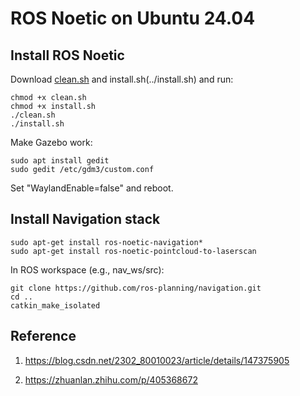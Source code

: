 # ROS Noetic on Ubuntu 24.04

## Install ROS Noetic

Download [clean.sh](../clean.sh) and install.sh(../install.sh) and run:

```
chmod +x clean.sh
chmod +x install.sh
./clean.sh
./install.sh
```

Make Gazebo work:

```
sudo apt install gedit
sudo gedit /etc/gdm3/custom.conf
```

Set "WaylandEnable=false" and reboot.

## Install Navigation stack

```
sudo apt-get install ros-noetic-navigation*
sudo apt-get install ros-noetic-pointcloud-to-laserscan
```

In ROS workspace (e.g., nav_ws/src):

```
git clone https://github.com/ros-planning/navigation.git
cd ..
catkin_make_isolated
```

## Reference

1. https://blog.csdn.net/2302_80010023/article/details/147375905

2. https://zhuanlan.zhihu.com/p/405368672
